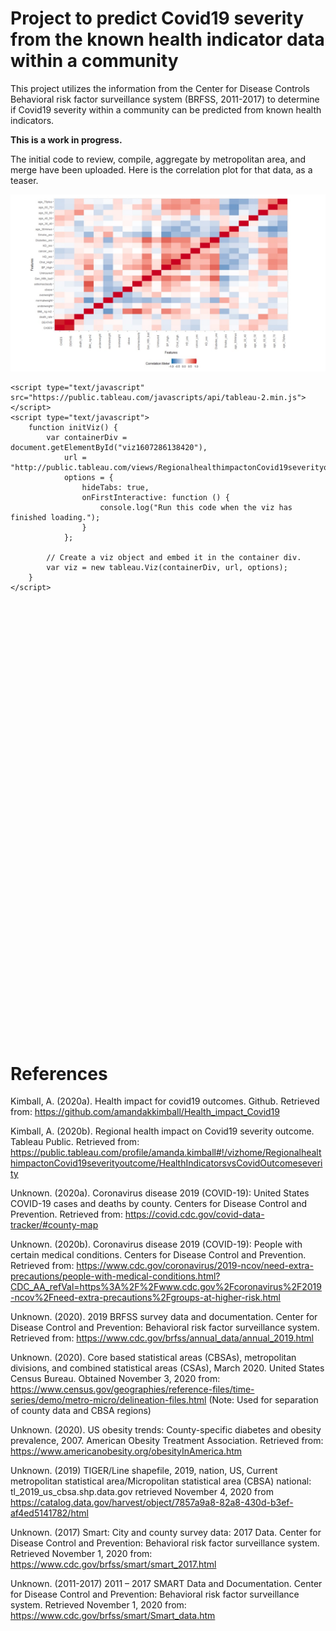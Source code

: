 # Project to predict Covid19 severity from the known health indicator data within a community

This project utilizes the information from the Center for Disease Controls Behavioral risk factor surveillance system (BRFSS, 2011-2017) to determine if Covid19 severity within a community can be predicted from known health indicators. 

**This is a work in progress.** 

The initial code to review, compile, aggregate by metropolitan area, and merge have been uploaded. Here is the correlation plot for that data, as a teaser.

![Correlation Matrix](/images/Correlation_plot.jpg)

<!DOCTYPE html>
<html>

<head>
    <title>Basic Embed</title>
    
    <script type="text/javascript" src="https://public.tableau.com/javascripts/api/tableau-2.min.js"></script>
    <script type="text/javascript">
        function initViz() {
            var containerDiv = document.getElementById("viz1607286138420"),
                url = "http://public.tableau.com/views/RegionalhealthimpactonCovid19severityoutcome/HealthIndicatorsvsCovidOutcomeseverity",
                options = {
                    hideTabs: true,
                    onFirstInteractive: function () {
                        console.log("Run this code when the viz has finished loading.");
                    }
                };
            
            // Create a viz object and embed it in the container div.
            var viz = new tableau.Viz(containerDiv, url, options); 
        }
    </script>
</head>

<body onload="initViz();">
    <div id="vizContainer" style="width:800px; height:700px;"></div>    
</body>

</html>

# References

Kimball, A. (2020a). Health impact for covid19 outcomes. Github. Retrieved from:  https://github.com/amandakkimball/Health_impact_Covid19 
  
Kimball, A. (2020b). Regional health impact on Covid19 severity outcome. Tableau Public. Retrieved from:  https://public.tableau.com/profile/amanda.kimball#!/vizhome/RegionalhealthimpactonCovid19severityoutcome/HealthIndicatorsvsCovidOutcomeseverity 
  
Unknown. (2020a). Coronavirus disease 2019 (COVID-19): United States COVID-19 cases and deaths by county. Centers for Disease Control and Prevention. Retrieved from:  https://covid.cdc.gov/covid-data-tracker/#county-map 
  
Unknown. (2020b). Coronavirus disease 2019 (COVID-19): People with certain medical conditions. Centers for Disease Control and Prevention. Retrieved from:  https://www.cdc.gov/coronavirus/2019-ncov/need-extra-precautions/people-with-medical-conditions.html?CDC_AA_refVal=https%3A%2F%2Fwww.cdc.gov%2Fcoronavirus%2F2019-ncov%2Fneed-extra-precautions%2Fgroups-at-higher-risk.html 
  
Unknown. (2020). 2019 BRFSS survey data and documentation. Center for Disease Control and Prevention: Behavioral risk factor surveillance system. Retrieved from: https://www.cdc.gov/brfss/annual_data/annual_2019.html 
  
Unknown. (2020). Core based statistical areas (CBSAs), metropolitan divisions, and combined statistical areas (CSAs), March 2020. United States Census Bureau. Obtained November 3, 2020 from: https://www.census.gov/geographies/reference-files/time-series/demo/metro-micro/delineation-files.html (Note: Used for separation of county data and CBSA regions) 
  
Unknown. (2020). US obesity trends: County-specific diabetes and obesity prevalence, 2007. American Obesity Treatment Association. Retrieved from: https://www.americanobesity.org/obesityInAmerica.htm 
  
Unknown. (2019) TIGER/Line shapefile, 2019, nation, US, Current metropolitan statistical area/Micropolitan statistical area (CBSA) national: tl_2019_us_cbsa.shp.data.gov retrieved November 4, 2020 from https://catalog.data.gov/harvest/object/7857a9a8-82a8-430d-b3ef-af4ed5141782/html 
  
Unknown. (2017) Smart: City and county survey data: 2017 Data. Center for Disease Control and Prevention: Behavioral risk factor surveillance system. Retrieved November 1, 2020 from: https://www.cdc.gov/brfss/smart/smart_2017.html 

Unknown. (2011-2017) 2011 – 2017 SMART Data and Documentation. Center for Disease Control and Prevention: Behavioral risk factor surveillance system. Retrieved November 1, 2020 from: https://www.cdc.gov/brfss/smart/Smart_data.htm
